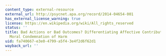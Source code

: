 ```yaml
---
content_type: external-resource
external_url: http://psycnet.apa.org/record/2014-04654-001
has_external_license_warning: true
license: https://en.wikipedia.org/wiki/All_rights_reserved
status: ''
title: Bad Actions or Bad Outcomes? Differentiating Affective Contributions to the
  Moral Condemnation of Harm
uid: fa740667-e3e0-4799-a5f4-3e4f2d6f62d1
wayback_url: ''
---
```

